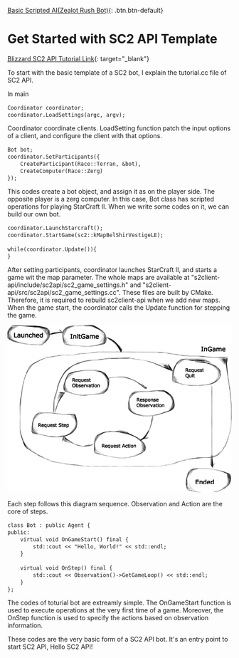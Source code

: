 [Basic Scripted AI(Zealot Rush Bot)](./zealotRushBot){: .btn.btn-default}

# Get Started with SC2 API Template

[Blizzard SC2 API Tutorial Link](https://github.com/Blizzard/s2client-api/blob/master/docs/tutorial1.md){: target="_blank"}

To start with the basic template of a SC2 bot, I explain the tutorial.cc file of SC2 API.

In main

	Coordinator coordinator;
    coordinator.LoadSettings(argc, argv);

Coordinator coordinate clients. LoadSetting function patch the input options of a client, and configure the client with that options.  

	Bot bot;
	coordinator.SetParticipants({
	    CreateParticipant(Race::Terran, &bot),
	    CreateComputer(Race::Zerg)
	});

This codes create a bot object, and assign it as on the player side. The opposite player is a zerg computer. In this case, Bot class has scripted operations for playing StarCraft II. When we write some codes on it, we can build our own bot.

	coordinator.LaunchStarcraft();
    coordinator.StartGame(sc2::kMapBelShirVestigeLE);

    while(coordinator.Update()){
    }

After setting participants, coordinator launches StarCraft II, and starts a game wit the map parameter. The whole maps are available at "s2client-api/include/sc2api/sc2_game_settings.h" and "s2client-api/src/sc2api/sc2_game_settings.cc". These files are built by CMake. Therefore, it is required to rebuild sc2client-api when we add new maps. 
When the game start, the coordinator calls the Update function for stepping the game.

![SC2 Game State](../../Plat/BlizAPI/gameDiagram.png)

Each step follows this diagram sequence. Observation and Action are the core of steps. 

	class Bot : public Agent {
	public:
	    virtual void OnGameStart() final {
	        std::cout << "Hello, World!" << std::endl;
	    }

	    virtual void OnStep() final {
	        std::cout << Observation()->GetGameLoop() << std::endl;
	    }
	};

The codes of toturial bot are extreamly simple. The OnGameStart function is used to execute operations at the very first time of a game. Moreover, the OnStep function is used to specify the actions based on observation information. 

These codes are the very basic form of a SC2 API bot. It's an entry point to start SC2 API, Hello SC2 API!
